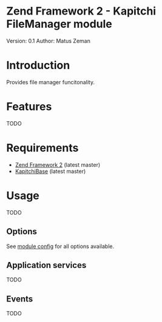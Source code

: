 Zend Framework 2 - Kapitchi FileManager module
=================================================
Version: 0.1
Author:  Matus Zeman

Introduction
============
Provides file manager funcitonality.


Features
========

TODO


Requirements
============

* [Zend Framework 2](https://github.com/zendframework/zf2) (latest master)
* [KapitchiBase](https://github.com/matuszemi/KapitchiBase) (latest master)


Usage
=====

TODO


Options
-------
See [module config](https://github.com/kapitchi/KapitchiFileManager/blob/master/config/module.config.php#L4) for all options available.

Application services
--------------------

TODO


Events
------

TODO

